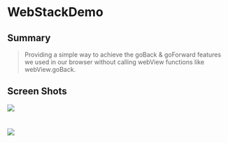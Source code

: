 # WebStackDemo

## Summary
> Providing a simple way to achieve the goBack & goForward features we used in our browser without calling webView functions like webView.goBack.

## Screen Shots

![](https://img-blog.csdn.net/20170505224102433)
#
![](https://img-blog.csdn.net/20170505224113246)
